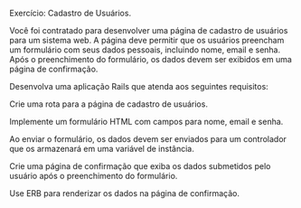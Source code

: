 Exercício: Cadastro de Usuários.

Você foi contratado para desenvolver uma página de cadastro de usuários para um sistema web. A página deve permitir que os usuários preencham um formulário com seus dados pessoais, incluindo nome, email e senha. Após o preenchimento do formulário, os dados devem ser exibidos em uma página de confirmação.

Desenvolva uma aplicação Rails que atenda aos seguintes requisitos:

Crie uma rota para a página de cadastro de usuários.

Implemente um formulário HTML com campos para nome, email e senha.

Ao enviar o formulário, os dados devem ser enviados para um controlador que os armazenará em uma variável de instância.

Crie uma página de confirmação que exiba os dados submetidos pelo usuário após o preenchimento do formulário.

Use ERB para renderizar os dados na página de confirmação.